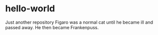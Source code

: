 # hello-world
Just another repository
Figaro was a normal cat until he became ill and passed away.
He then became Frankenpuss.
